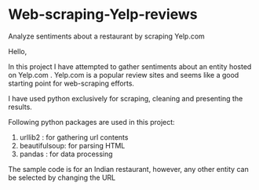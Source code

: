 # Web-scraping-Yelp-reviews
Analyze sentiments about a restaurant by scraping Yelp.com


Hello,

In this project I have attempted to gather sentiments about an entity hosted on Yelp.com . Yelp.com is a popular review sites and seems like a good starting point for web-scraping efforts.

I have used python exclusively for scraping, cleaning and presenting the results.

Following python packages are used in this project:

1. urllib2 : for gathering url contents
2. beautifulsoup: for parsing HTML
3. pandas : for data processing


The sample code is for an Indian restaurant, however, any other entity can be selected by changing the URL
